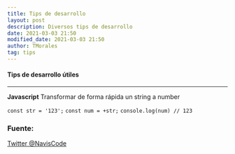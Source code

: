 ```yaml
---
title: Tips de desarrollo
layout: post
description: Diversos tips de desarrollo
date: 2021-03-03 21:50
modified_date: 2021-03-03 21:50
author: TMorales
tag: tips
---
```

#### Tips de desarrollo útiles
---
**Javascript**
Transformar de forma rápida un string a number

`const str = '123';`
`const num = +str;`
`console.log(num) // 123`

### Fuente:
[Twitter @NavisCode](https://twitter.com/NavisCode)